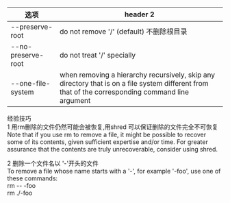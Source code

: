 



选项 | header 2
---|---
--preserve-root | do not remove '/' (default) 不删除根目录
--no-preserve-root | do not treat '/' specially
--one-file-system | when removing a hierarchy recursively, skip any directory that is on a file system different from that of the corresponding command line argument


   
   
 



经验技巧  
1 用rm删除的文件仍然可能会被恢复,用shred 可以保证删除的文件完全不可恢复  
Note that if you use rm to remove a file, it might be possible to recover some of its contents, given sufficient expertise and/or time.  For greater assurance that the contents are truly unrecoverable, consider using shred.  

2 删除一个文件名以 '-'开头的文件  
To remove a file whose name starts with a '-', for example '-foo', use one of these commands:  
rm -- -foo  
rm ./-foo  